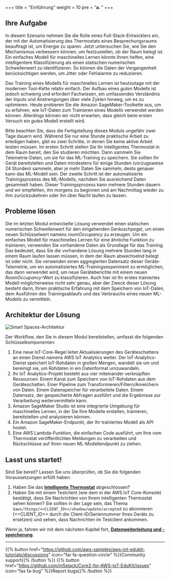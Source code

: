 +++
title = "Einführung"
weight = 10
pre = "<b>a. </b>"
+++

## Ihre Aufgabe

In diesem Szenario nehmen Sie die Rolle eines Full-Stack-Entwicklers ein, der mit der Automatisierung des Thermostats eines Besprechungsraums beauftragt ist, um Energie zu sparen. Jetzt untersuchen Sie, wie Sie den Mechanismus verbessern können, um festzustellen, ob der Raum belegt ist. Ein einfaches Modell für maschinelles Lernen könnte Ihnen helfen, eine intelligentere Klassifizierung als einen statischen numerischen Schwellenwert zu identifizieren. So können die Daten der Vergangenheit berücksichtigen werden, um Jitter oder Fehlalarme zu reduzieren.

Das Training eines Modells für maschinelles Lernen ist heutzutage mit der modernen Tool-Kette relativ einfach. Der Aufbau eines *guten* Modells ist jedoch schwierig und erfordert Fachwissen, ein umfassendes Verständnis der Inputs und Anstrengungen über viele Zyklen hinweg, um es zu optimieren. Heute probieren Sie die Amazon SageMaker-Toolkette aus, um zu erfahren, wie IoT-Daten zum Trainieren eines Modells verwendet werden können. Allerdings können wir nicht erwarten, dass gleich beim ersten Versuch ein *gutes* Modell erstellt wird.

Bitte beachten Sie, dass die Fertigstellung dieses Moduls ungefähr zwei Tage dauern wird. Während Sie nur eine Stunde praktische Arbeit zu erledigen haben, gibt es zwei Schritte, in denen Sie keine aktive Arbeit leisten müssen. Im ersten Schritt stellen Sie Ihr intelligentes Thermostat in dem Raum bereit, den Sie studieren möchten. Dann sammeln Sie Telemetrie-Daten, um sie für das ML-Training zu speichern. Sie sollten Ihr Gerät bereitstellen und Daten mindestens für einige Stunden (vorzugsweise 24 Stunden) sammeln, aber je mehr Daten Sie sammeln, desto genauer kann das ML-Modell sein. Der zweite Schritt ist der automatisierte Trainingsprozess des ML-Modells, nachdem Sie ausreichend Daten gesammelt haben. Dieser Trainingsprozess kann mehrere Stunden dauern und wir empfehlen, ihn morgens zu beginnen und am Nachmittag wieder zu ihm zurückzukehren oder ihn über Nacht laufen zu lassen.

## Probleme lösen

Die im letzten Modul entwickelte Lösung verwendet einen statischen numerischen Schwellenwert für den eingehenden Geräuschpegel, um einen neuen Schlüsselwert namens *roomOccupancy* zu erzeugen. Um ein einfaches Modell für maschinelles Lernen für eine ähnliche Funktion zu trainieren, verwenden Sie vorhandene Daten als Grundlage für das Training. Das bedeutet, dass Sie die vorhandene Lösung mehrere Stunden lang in einem Raum laufen lassen müssen, in dem der Raum abwechselnd belegt ist oder nicht. Sie verwenden einen aggregierten Datensatz dieser Geräte-Telemetrie, um ein automatisiertes ML-Trainingsexperiment zu ermöglichen, das dann verwendet wird, um neue Geräteberichte mit einem neuen *RoomOccupancy*-Wert zu klassifizieren. Auch hier ist Ihr erstes trainiertes Modell möglicherweise nicht sehr genau, aber der Zweck dieser Lösung besteht darin, Ihnen praktische Erfahrung mit dem Speichern von IoT-Daten, dem Ausführen des Trainingsablaufs und des Verbrauchs eines neuen ML-Modells zu vermitteln.

## Architektur der Lösung
![Smart Spaces-Architektur](introduction/smartspace-overview.png)

Der Workflow, den Sie in diesem Modul bereitstellen, umfasst die folgenden Schlüsselkomponenten:

1. Eine neue IoT-Core-Regel leitet Aktualisierungen des Geräteschattens an einen Dienst namens AWS IoT Analytics weiter. Der IoT-Analytics-Dienst speichert IoT-Rohdaten in großen Mengen, wandelt sie um und bereinigt sie, um Rohdaten in ein Datenformat umzuwandeln.
2. Ihr IoT Analytics-Projekt besteht aus vier miteinander verknüpften Ressourcen: Einem Kanal zum Speichern von IoT-Rohdaten aus dem Geräteschatten. Einer Pipeline zum Transformieren/Filtern/Anreichern von Daten. Einem Datenspeicher für verarbeitete Daten. Einem Datensatz, der gespeicherte Abfragen ausführt und die Ergebnisse zur Verarbeitung weitervermitteln kann.
3. Amazon SageMaker Studio ist eine integrierte Umgebung für maschinelles Lernen, in der Sie Ihre Modelle erstellen, trainieren, bereitstellen und analysieren können.
4. Ein Amazon SageMaker-Endpunkt, der Ihr trainiertes Modell als API hostet.
5. Eine AWS Lambda-Funktion, die einfachen Code ausführt, um Ihre vom Thermostat veröffentlichten Meldungen zu verarbeiten und Rückschlüsse auf Ihren neuen ML-Modellendpunkt zu ziehen.

## Lasst uns startet!
Sind Sie bereit? Lassen Sie uns überprüfen, ob Sie die folgenden Voraussetzungen erfüllt haben:
1. Haben Sie das [**Intelligente Thermostat**](../smart-thermostat.html) abgeschlossen?
2. Haben Sie mit einem Testclient (wie dem in der AWS IoT Core-Konsole) bestätigt, dass Sie Nachrichten von Ihrem intelligenten Thermostat sehen können? Sie sollten in der Lage sein, das Thema `$aws/things/<<CLIENT_ID>>/shadow/update/accepted` zu abonnieren (<<CLIENT_ID>> durch die Client-ID/Seriennummer Ihres Geräts zu ersetzen) und sehen, dass Nachrichten im Testclient ankommen.

Wenn ja, fahren wir mit dem nächsten Kapitel fort, [**Datenweiterleitung und -speicherung**](/de/smart-spaces/data-routing-and-storage.html).

---
{{% button href="https://github.com/aws-samples/aws-iot-edukit-tutorials/discussions" icon="far fa-question-circle" %}}Community support{{% /button %}} {{% button href="https://github.com/m5stack/Core2-for-AWS-IoT-EduKit/issues" icon="fas fa-bug" %}}Report bugs{{% /button %}}